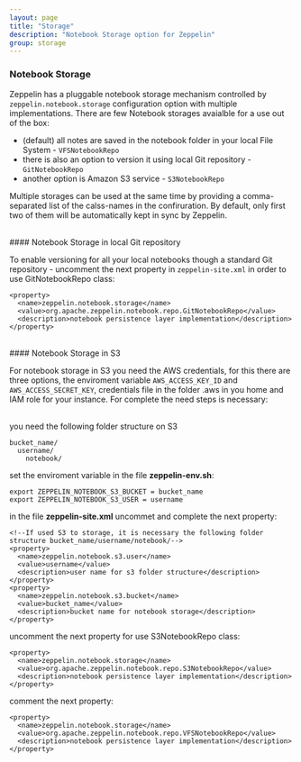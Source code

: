 ```yaml
---
layout: page
title: "Storage"
description: "Notebook Storage option for Zeppelin"
group: storage
---
```

<!--
Licensed under the Apache License, Version 2.0 (the "License");
you may not use this file except in compliance with the License.
You may obtain a copy of the License at

http://www.apache.org/licenses/LICENSE-2.0

Unless required by applicable law or agreed to in writing, software
distributed under the License is distributed on an "AS IS" BASIS,
WITHOUT WARRANTIES OR CONDITIONS OF ANY KIND, either express or implied.
See the License for the specific language governing permissions and
limitations under the License.
-->
### Notebook Storage

Zeppelin has a pluggable notebook storage mechanism controlled by `zeppelin.notebook.storage` configuration option with multiple implementations.
There are few Notebook storages avaialble for a use out of the box:
 - (default) all notes are saved in the notebook folder in your local File System - `VFSNotebookRepo`
 - there is also an option to version it using local Git repository - `GitNotebookRepo`
 - another option is Amazon S3 service - `S3NotebookRepo`

Multiple storages can be used at the same time by providing a comma-separated list of the calss-names in the confiruration.
By default, only first two of them will be automatically kept in sync by Zeppelin.

</br>
#### Notebook Storage in local Git repository <a name="Git"></a>

To enable versioning for all your local notebooks though a standard Git repository - uncomment the next property in `zeppelin-site.xml` in order to use GitNotebookRepo class:

```
<property>
  <name>zeppelin.notebook.storage</name>
  <value>org.apache.zeppelin.notebook.repo.GitNotebookRepo</value>
  <description>notebook persistence layer implementation</description>
</property>
```

</br>
#### Notebook Storage in S3  <a name="S3"></a>

For notebook storage in S3 you need the AWS credentials, for this there are three options, the enviroment variable ```AWS_ACCESS_KEY_ID``` and ```AWS_ACCESS_SECRET_KEY```,  credentials file in the folder .aws in you home and IAM role for your instance. For complete the need steps is necessary:

</br>
you need the following folder structure on S3

```
bucket_name/
  username/
    notebook/

```

set the enviroment variable in the file **zeppelin-env.sh**:

```
export ZEPPELIN_NOTEBOOK_S3_BUCKET = bucket_name
export ZEPPELIN_NOTEBOOK_S3_USER = username
```

in the file **zeppelin-site.xml** uncommet and complete the next property:

```
<!--If used S3 to storage, it is necessary the following folder structure bucket_name/username/notebook/-->
<property>
  <name>zeppelin.notebook.s3.user</name>
  <value>username</value>
  <description>user name for s3 folder structure</description>
</property>
<property>
  <name>zeppelin.notebook.s3.bucket</name>
  <value>bucket_name</value>
  <description>bucket name for notebook storage</description>
</property>
```

uncomment the next property for use S3NotebookRepo class:

```
<property>
  <name>zeppelin.notebook.storage</name>
  <value>org.apache.zeppelin.notebook.repo.S3NotebookRepo</value>
  <description>notebook persistence layer implementation</description>
</property>
```

comment the next property:

```
<property>
  <name>zeppelin.notebook.storage</name>
  <value>org.apache.zeppelin.notebook.repo.VFSNotebookRepo</value>
  <description>notebook persistence layer implementation</description>
</property>
```   
